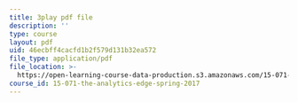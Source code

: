 ```yaml
---
title: 3play pdf file
description: ''
type: course
layout: pdf
uid: 46ecbff4cacfd1b2f579d131b32ea572
file_type: application/pdf
file_location: >-
  https://open-learning-course-data-production.s3.amazonaws.com/15-071-the-analytics-edge-spring-2017/46ecbff4cacfd1b2f579d131b32ea572_jcvxkX2V-SM.pdf
course_id: 15-071-the-analytics-edge-spring-2017
---
```

